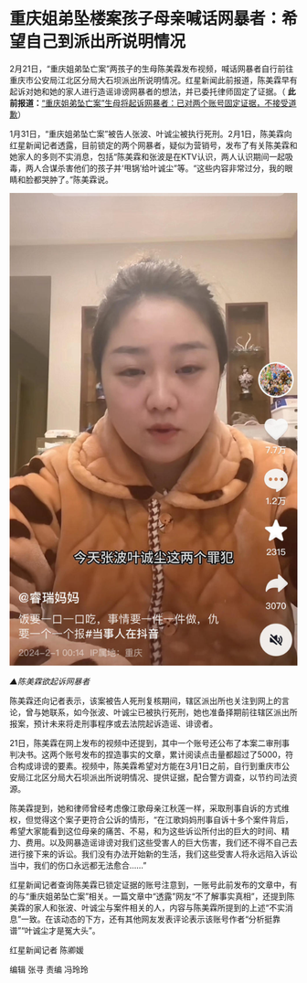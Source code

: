 # 重庆姐弟坠楼案孩子母亲喊话网暴者：希望自己到派出所说明情况

2月21日，“重庆姐弟坠亡案”两孩子的生母陈美霖发布视频，喊话网暴者自行前往重庆市公安局江北区分局大石坝派出所说明情况。红星新闻此前报道，陈美霖早有起诉对她和她的家人进行造谣诽谤网暴者的想法，并已委托律师固定了证据。（
**此前报道：**[“重庆姐弟坠亡案”生母将起诉网暴者：已对两个账号固定证据，不接受道歉](https://news.qq.com/rain/a/20240201A0783H00)）

1月31日，“重庆姐弟坠亡案”被告人张波、叶诚尘被执行死刑。2月1日，陈美霖向红星新闻记者透露，目前锁定的两个网暴者，疑似为营销号，发布了有关陈美霖和她家人的多则不实消息，包括“陈美霖和张波是在KTV认识，两人认识期间一起吸毒，两人合谋杀害他们的孩子并‘甩锅’给叶诚尘”等。“这些内容非常过分，我的眼睛和脸都哭肿了。”陈美霖说。

![546f11c3e95835356cb168334fccf2f3.jpg](https://raw.githubusercontent.com/qqhsx/qqnews_image/main/2024/02/21/重庆姐弟坠楼案孩子母亲喊话网暴者：希望自己到派出所说明情况/546f11c3e95835356cb168334fccf2f3.jpg)

 _▲陈美霖欲起诉网暴者_

陈美霖还向记者表示，该案被告人死刑复核期间，辖区派出所也关注到网上的言论，曾与她联系，如今张波、叶诚尘已被执行死刑，她也准备择期前往辖区派出所报案，预计未来将走刑事程序或去法院起诉造谣、诽谤者。

21日，陈美霖在网上发布的视频中还提到，其中一个账号还公布了本案二审刑事判决书。这两个账号发布的捏造事实的文章，累计阅读点击量都超过了5000，符合构成诽谤的要素。视频中，陈美霖希望对方能在3月1日之前，自行到重庆市公安局江北区分局大石坝派出所说明情况、提供证据，配合警方调查，以节约司法资源。

陈美霖提到，她和律师曾经考虑像江歌母亲江秋莲一样，采取刑事自诉的方式维权，但觉得这个案子更符合公诉的情形，“在江歌妈妈刑事自诉十多个案件背后，希望大家能看到这位母亲的痛苦、不易，和为这些诉讼所付出的巨大的时间、精力、费用。以及网暴造谣诽谤对我们这些受害人的巨大伤害，我们还不得不自己去进行接下来的诉讼。我们没有办法开始新的生活，我们这些受害人将永远陷入诉讼当中，我们的伤口永远都无法愈合……”

红星新闻记者查询陈美霖已锁定证据的账号注意到，一账号此前发布的文章中，有的与“重庆姐弟坠亡案”相关。一篇文章中“透露”网友“不了解事实真相”，还提到陈美霖的家人和张波、叶诚尘与案件相关的人，内容与陈美霖所提到的上述“不实消息”一致。在该动态的下方，还有其他网友发表评论表示该账号作者“分析挺靠谱”“叶诚尘才是冤大头”。

红星新闻记者 陈卿媛

编辑 张寻 责编 冯玲玲

